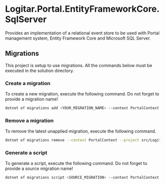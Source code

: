 ﻿# Logitar.Portal.EntityFrameworkCore.SqlServer

Provides an implementation of a relational event store to be used with Portal management system, Entity Framework Core and Microsoft SQL Server.

## Migrations

This project is setup to use migrations. All the commands below must be executed in the solution directory.

### Create a migration

To create a new migration, execute the following command. Do not forget to provide a migration name!

```sh
dotnet ef migrations add <YOUR_MIGRATION_NAME> --context PortalContext --project src/Logitar.Portal.EntityFrameworkCore.SqlServer --startup-project src/Logitar.Portal
```

### Remove a migration

To remove the latest unapplied migration, execute the following command.

```sh
dotnet ef migrations remove --context PortalContext --project src/Logitar.Portal.EntityFrameworkCore.SqlServer --startup-project src/Logitar.Portal
```

### Generate a script

To generate a script, execute the following command. Do not forget to provide a source migration name!

```sh
dotnet ef migrations script <SOURCE_MIGRATION> --context PortalContext --project src/Logitar.Portal.EntityFrameworkCore.SqlServer --startup-project src/Logitar.Portal
```
